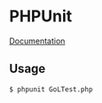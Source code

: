 PHPUnit
=======
[Documentation](http://phpunit.de/manual/current/en/index.html)

Usage
-----
```$ phpunit GoLTest.php```
